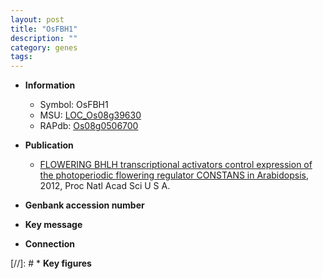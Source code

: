 ```yaml
---
layout: post
title: "OsFBH1"
description: ""
category: genes
tags: 
---
```


* **Information**  
    + Symbol: OsFBH1  
    + MSU: [LOC_Os08g39630](http://rice.plantbiology.msu.edu/cgi-bin/ORF_infopage.cgi?orf=LOC_Os08g39630)  
    + RAPdb: [Os08g0506700](http://rapdb.dna.affrc.go.jp/viewer/gbrowse_details/irgsp1?name=Os08g0506700)  

* **Publication**  
    + [FLOWERING BHLH transcriptional activators control expression of the photoperiodic flowering regulator CONSTANS in Arabidopsis](http://www.ncbi.nlm.nih.gov/pubmed?term=FLOWERING+BHLH+transcriptional+activators+control+expression+of+the+photoperiodic+flowering+regulator+CONSTANS+in+Arabidopsis%5BTitle%5D), 2012, Proc Natl Acad Sci U S A.

* **Genbank accession number**  

* **Key message**  

* **Connection**  

[//]: # * **Key figures**  


